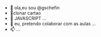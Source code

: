 - 👋 ola,eu sou @gschefin
- 👀clonar cartao
- 🌱 JAVASCRIPT ...
- 💞️ eu, pretendo colaborar com as aulas ...
- 📫 ...
